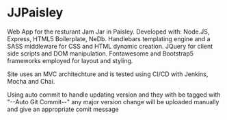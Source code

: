 # JJPaisley
 Web App for the resturant Jam Jar in Paisley. Developed with: Node.JS, Express, HTML5 Boilerplate, NeDb. Handlebars templating engine and a SASS middleware for CSS and HTML dynamic creation. JQuery for client side scripts and DOM manipulation. Fontawesome and Bootstrap5 frameworks employed for layout and styling.

 Site uses an MVC architechture and is tested using CI/CD with Jenkins, Mocha and Chai.

 Using auto commit to handle updating version and they with be tagged with "--Auto Git Commit--" any major version change will be uploaded manually and give an appropriate comit message
